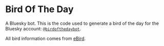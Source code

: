 # Bird Of The Day
A Bluesky bot. This is the code used to generate a bird of the day for the Bluesky account: [`@birdofthedaybot`](https://bsky.app/profile/birdofthedaybot.bsky.social).

All bird information comes from [eBird](https://ebird.org).
